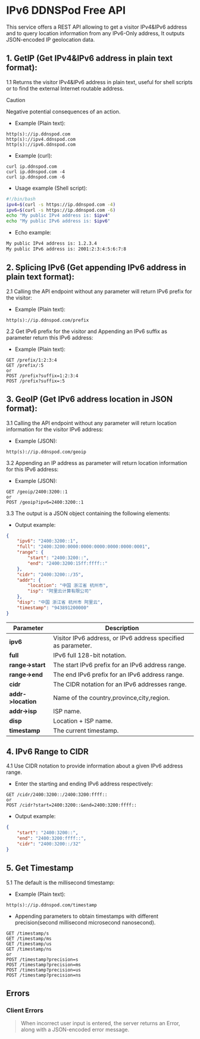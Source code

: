 # IPv6 DDNSPod Free API
This service offers a REST API allowing to get a visitor IPv4&IPv6 address and to query location information from any IPv6-Only address, It outputs JSON-encoded IP geolocation data.

## 1. GetIP (Get IPv4&IPv6 address in plain text format):
1.1 Returns the visitor IPv4&IPv6 address in plain text, useful for shell scripts or to find the external Internet routable address.

> [!CAUTION]
> Negative potential consequences of an action.

- Example (Plain text):  
```text
http(s)://ip.ddnspod.com
http(s)://ipv4.ddnspod.com
http(s)://ipv6.ddnspod.com
```
- Example (curl):  
```curl
curl ip.ddnspod.com
curl ip.ddnspod.com -4
curl ip.ddnspod.com -6
```

- Usage example (Shell script):  
```bash
#!/bin/bash
ipv4=$(curl -s https://ip.ddnspod.com -4)
ipv6=$(curl -s https://ip.ddnspod.com -6)
echo "My public IPv4 address is: $ipv4"
echo "My public IPv6 address is: $ipv6"
``` 
- Echo example:  
```bash
My public IPv4 address is: 1.2.3.4
My public IPv6 address is: 2001:2:3:4:5:6:7:8
``` 

## 2. Splicing IPv6 (Get appending IPv6 address in plain text format):
2.1 Calling the API endpoint without any parameter will return IPv6 prefix for the visitor:

- Example (Plain text):  
```text
http(s)://ip.ddnspod.com/prefix
```

2.2 Get IPv6 prefix for the visitor and Appending an IPv6 suffix as parameter return this IPv6 address:

- Example (Plain text):  
```text
GET /prefix/1:2:3:4
GET /prefix/:5
or
POST /prefix?suffix=1:2:3:4
POST /prefix?suffix=:5
```

## 3. GeoIP (Get IPv6 address location in JSON format):
3.1 Calling the API endpoint without any parameter will return location information for the visitor IPv6 address:

- Example (JSON):  
```text
http(s)://ip.ddnspod.com/geoip
```


3.2 Appending an IP address as parameter will return location information for this IPv6 address:

- Example (JSON):  
```text
GET /geoip/2400:3200::1
or
POST /geoip?ipv6=2400:3200::1
 ```


3.3 The output is a JSON object containing the following elements:

- Output example:

```json
{
    "ipv6": "2400:3200::1",
    "full": "2400:3200:0000:0000:0000:0000:0000:0001",
    "range": {
        "start": "2400:3200::",
        "end": "2400:3200:15ff:ffff::"
    },
    "cidr": "2400:3200::/35",
    "addr": {
        "location": "中国 浙江省 杭州市",
        "isp": "阿里云计算有限公司"
    },
    "disp": "中国 浙江省 杭州市 阿里云",
    "timestamp": "943891200000"
}
```  

|      Parameter       |                        Description                            |
| -------------------- | ------------------------------------------------------------- |
| **ipv6**             | Visitor IPv6 address, or IPv6 address specified as parameter. |
| **full**             | IPv6 full 128-bit notation.                                   |
| **range->start**     | The start IPv6 prefix for an IPv6 address range.              |
| **range->end**       | The end IPv6 prefix for an IPv6 address range.                |
| **cidr**             | The CIDR notation for an IPv6 addresses range.                |
| **addr->location**   | Name of the country,province,city,region.                     |
| **addr->isp**        | ISP name.                                                     |
| **disp**             | Location + ISP name.                                          |
| **timestamp**        | The current timestamp.                                        |


## 4. IPv6 Range to CIDR
4.1 Use CIDR notation to provide information about a given IPv6 address range.

- Enter the starting and ending IPv6 address respectively:  
```text
GET /cidr/2400:3200::/2400:3200:ffff::
or
POST /cidr?start=2400:3200::&end=2400:3200:ffff::
```

- Output example:

```json
{
    "start": "2400:3200::",
    "end": "2400:3200:ffff::",
    "cidr": "2400:3200::/32"
}
```  

## 5. Get Timestamp
5.1 The default is the millisecond timestamp:  

- Example (Plain text):  
```text
http(s)://ip.ddnspod.com/timestamp
```

- Appending parameters to obtain timestamps with different precision(second millisecond microsecond nanosecond).
```text
GET /timestamp/s
GET /timestamp/ms
GET /timestamp/us
GET /timestamp/ns
or
POST /timestamp?precision=s
POST /timestamp?precision=ms
POST /timestamp?precision=us
POST /timestamp?precision=ns
```


## Errors
### Client Errors
> When incorrect user input is entered, the server returns an Error, along with a JSON-encoded error message.
